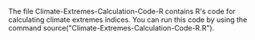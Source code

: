 The file Climate-Extremes-Calculation-Code-R contains R's code for calculating climate extremes indices. You can run this code by using the command source("Climate-Extremes-Calculation-Code-R.R"). 
